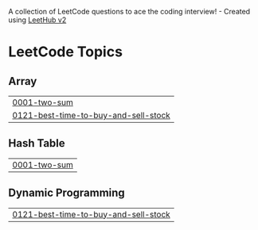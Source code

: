 A collection of LeetCode questions to ace the coding interview! - Created using [LeetHub v2](https://github.com/arunbhardwaj/LeetHub-2.0)
<!---LeetCode Topics Start-->
# LeetCode Topics
## Array
|  |
| ------- |
| [0001-two-sum](https://github.com/mighty-odewumi/leetcode-submissions/tree/master/0001-two-sum) |
| [0121-best-time-to-buy-and-sell-stock](https://github.com/mighty-odewumi/leetcode-submissions/tree/master/0121-best-time-to-buy-and-sell-stock) |
## Hash Table
|  |
| ------- |
| [0001-two-sum](https://github.com/mighty-odewumi/leetcode-submissions/tree/master/0001-two-sum) |
## Dynamic Programming
|  |
| ------- |
| [0121-best-time-to-buy-and-sell-stock](https://github.com/mighty-odewumi/leetcode-submissions/tree/master/0121-best-time-to-buy-and-sell-stock) |
<!---LeetCode Topics End-->